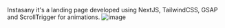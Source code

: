 Instasany it's a landing page developed using NextJS, TailwindCSS, GSAP and ScrollTrigger for animations.
![image](https://github.com/IagoDantas/instasany-youtube/assets/82843173/914e4136-fc6b-4647-821f-16a510155556)

